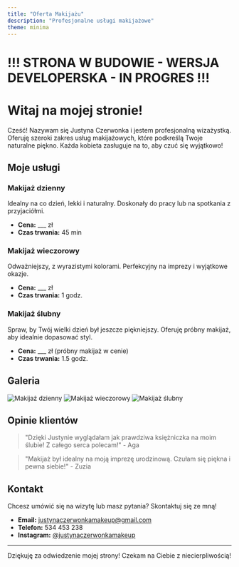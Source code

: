 ```yaml
---
title: "Oferta Makijażu"
description: "Profesjonalne usługi makijażowe"
theme: minima
---
```

# !!! STRONA W BUDOWIE - WERSJA DEVELOPERSKA - IN PROGRES !!!
# Witaj na mojej stronie!

Cześć! Nazywam się Justyna Czerwonka i jestem profesjonalną wizażystką. Oferuję szeroki zakres usług makijażowych, które podkreślą Twoje naturalne piękno. Każda kobieta zasługuje na to, aby czuć się wyjątkowo!

## Moje usługi

### Makijaż dzienny
Idealny na co dzień, lekki i naturalny. Doskonały do pracy lub na spotkania z przyjaciółmi.

- **Cena:** ___ zł
- **Czas trwania:** 45 min

### Makijaż wieczorowy
Odważniejszy, z wyrazistymi kolorami. Perfekcyjny na imprezy i wyjątkowe okazje.

- **Cena:** ___ zł
- **Czas trwania:** 1 godz.

### Makijaż ślubny
Spraw, by Twój wielki dzień był jeszcze piękniejszy. Oferuję próbny makijaż, aby idealnie dopasować styl.

- **Cena:** ___ zł (próbny makijaż w cenie)
- **Czas trwania:** 1.5 godz.

## Galeria

![Makijaż dzienny](link-do-zdjecia1.jpg)
![Makijaż wieczorowy](link-do-zdjecia2.jpg)
![Makijaż ślubny](link-do-zdjecia3.jpg)

## Opinie klientów

> "Dzięki Justynie wyglądałam jak prawdziwa księżniczka na moim ślubie! Z całego serca polecam!" - Aga

> "Makijaż był idealny na moją imprezę urodzinową. Czułam się piękna i pewna siebie!" - Zuzia

## Kontakt

Chcesz umówić się na wizytę lub masz pytania? Skontaktuj się ze mną!

- **Email:** justynaczerwonkamakeup@gmail.com
- **Telefon:** 534 453 238
- **Instagram:** [@justynaczerwonkamakeup](https://www.instagram.com/justynaczerwonkamakeup)

---

Dziękuję za odwiedzenie mojej strony! Czekam na Ciebie z niecierpliwością!
